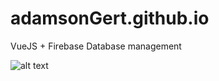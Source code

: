 # adamsonGert.github.io
VueJS + Firebase Database management

![alt text](https://www.upload.ee/thumb/9858429/1.png)
